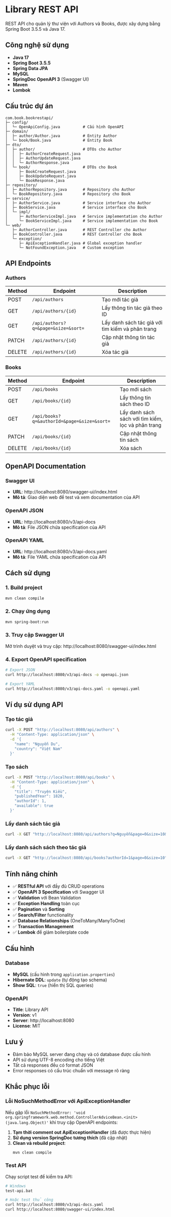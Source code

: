 # Library REST API

REST API cho quản lý thư viện với Authors và Books, được xây dựng bằng Spring Boot 3.5.5 và Java 17.

## Công nghệ sử dụng

- **Java 17**
- **Spring Boot 3.5.5**
- **Spring Data JPA**
- **MySQL**
- **SpringDoc OpenAPI 3** (Swagger UI)
- **Maven**
- **Lombok**

## Cấu trúc dự án

```
com.book.bookrestapi/
├─ config/
│  └─ OpenApiConfig.java          # Cấu hình OpenAPI
├─ domain/
│  ├─ author/Author.java          # Entity Author
│  └─ book/Book.java              # Entity Book
├─ dto/
│  ├─ author/                     # DTOs cho Author
│  │  ├─ AuthorCreateRequest.java
│  │  ├─ AuthorUpdateRequest.java
│  │  └─ AuthorResponse.java
│  └─ book/                       # DTOs cho Book
│     ├─ BookCreateRequest.java
│     ├─ BookUpdateRequest.java
│     └─ BookResponse.java
├─ repository/
│  ├─ AuthorRepository.java       # Repository cho Author
│  └─ BookRepository.java         # Repository cho Book
├─ service/
│  ├─ AuthorService.java          # Service interface cho Author
│  ├─ BookService.java            # Service interface cho Book
│  └─ impl/
│     ├─ AuthorServiceImpl.java   # Service implementation cho Author
│     └─ BookServiceImpl.java     # Service implementation cho Book
└─ web/
   ├─ AuthorController.java       # REST Controller cho Author
   ├─ BookController.java         # REST Controller cho Book
   └─ exception/
      ├─ ApiExceptionHandler.java # Global exception handler
      └─ NotFoundException.java   # Custom exception
```

## API Endpoints

### Authors

| Method | Endpoint | Description |
|--------|----------|-------------|
| POST | `/api/authors` | Tạo mới tác giả |
| GET | `/api/authors/{id}` | Lấy thông tin tác giả theo ID |
| GET | `/api/authors?q=&page=&size=&sort=` | Lấy danh sách tác giả với tìm kiếm và phân trang |
| PATCH | `/api/authors/{id}` | Cập nhật thông tin tác giả |
| DELETE | `/api/authors/{id}` | Xóa tác giả |

### Books

| Method | Endpoint | Description |
|--------|----------|-------------|
| POST | `/api/books` | Tạo mới sách |
| GET | `/api/books/{id}` | Lấy thông tin sách theo ID |
| GET | `/api/books?q=&authorId=&page=&size=&sort=` | Lấy danh sách sách với tìm kiếm, lọc và phân trang |
| PATCH | `/api/books/{id}` | Cập nhật thông tin sách |
| DELETE | `/api/books/{id}` | Xóa sách |

## OpenAPI Documentation

### Swagger UI
- **URL**: http://localhost:8080/swagger-ui/index.html
- **Mô tả**: Giao diện web để test và xem documentation của API

### OpenAPI JSON
- **URL**: http://localhost:8080/v3/api-docs
- **Mô tả**: File JSON chứa specification của API

### OpenAPI YAML
- **URL**: http://localhost:8080/v3/api-docs.yaml
- **Mô tả**: File YAML chứa specification của API

## Cách sử dụng

### 1. Build project
```bash
mvn clean compile
```

### 2. Chạy ứng dụng
```bash
mvn spring-boot:run
```

### 3. Truy cập Swagger UI
Mở trình duyệt và truy cập: http://localhost:8080/swagger-ui/index.html

### 4. Export OpenAPI specification
```bash
# Export JSON
curl http://localhost:8080/v3/api-docs -o openapi.json

# Export YAML
curl http://localhost:8080/v3/api-docs.yaml -o openapi.yaml
```

## Ví dụ sử dụng API

### Tạo tác giả
```bash
curl -X POST "http://localhost:8080/api/authors" \
  -H "Content-Type: application/json" \
  -d '{
    "name": "Nguyễn Du",
    "country": "Việt Nam"
  }'
```

### Tạo sách
```bash
curl -X POST "http://localhost:8080/api/books" \
  -H "Content-Type: application/json" \
  -d '{
    "title": "Truyện Kiều",
    "publishedYear": 1820,
    "authorId": 1,
    "available": true
  }'
```

### Lấy danh sách tác giả
```bash
curl -X GET "http://localhost:8080/api/authors?q=Nguyễn&page=0&size=10&sort=name,asc"
```

### Lấy danh sách sách theo tác giả
```bash
curl -X GET "http://localhost:8080/api/books?authorId=1&page=0&size=10"
```

## Tính năng chính

- ✅ **RESTful API** với đầy đủ CRUD operations
- ✅ **OpenAPI 3 Specification** với Swagger UI
- ✅ **Validation** với Bean Validation
- ✅ **Exception Handling** toàn cục
- ✅ **Pagination** và **Sorting**
- ✅ **Search/Filter** functionality
- ✅ **Database Relationships** (OneToMany/ManyToOne)
- ✅ **Transaction Management**
- ✅ **Lombok** để giảm boilerplate code

## Cấu hình

### Database
- **MySQL** (cấu hình trong `application.properties`)
- **Hibernate DDL**: `update` (tự động tạo schema)
- **Show SQL**: `true` (hiển thị SQL queries)

### OpenAPI
- **Title**: Library API
- **Version**: v1
- **Server**: http://localhost:8080
- **License**: MIT

## Lưu ý

- Đảm bảo MySQL server đang chạy và có database được cấu hình
- API sử dụng UTF-8 encoding cho tiếng Việt
- Tất cả responses đều có format JSON
- Error responses có cấu trúc chuẩn với message rõ ràng

## Khắc phục lỗi

### Lỗi NoSuchMethodError với ApiExceptionHandler
Nếu gặp lỗi `NoSuchMethodError: 'void org.springframework.web.method.ControllerAdviceBean.<init>(java.lang.Object)'` khi truy cập OpenAPI endpoints:

1. **Tạm thời comment out ApiExceptionHandler** (đã được thực hiện)
2. **Sử dụng version SpringDoc tương thích** (đã cập nhật)
3. **Clean và rebuild project**:
   ```bash
   mvn clean compile
   ```

### Test API
Chạy script test để kiểm tra API:
```bash
# Windows
test-api.bat

# Hoặc test thủ công
curl http://localhost:8080/v3/api-docs.yaml
curl http://localhost:8080/swagger-ui/index.html
```
